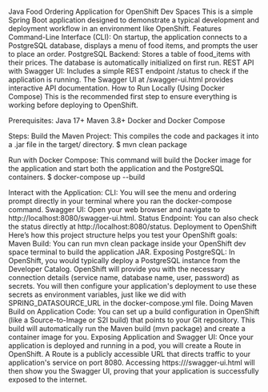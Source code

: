 Java Food Ordering Application for OpenShift Dev Spaces
This is a simple Spring Boot application designed to demonstrate a typical development and deployment workflow in an environment like OpenShift.
Features
Command-Line Interface (CLI): On startup, the application connects to a PostgreSQL database, displays a menu of food items, and prompts the user to place an order.
PostgreSQL Backend: Stores a table of food_items with their prices. The database is automatically initialized on first run.
REST API with Swagger UI: Includes a simple REST endpoint /status to check if the application is running. The Swagger UI at /swagger-ui.html provides interactive API documentation.
How to Run Locally (Using Docker Compose)
This is the recommended first step to ensure everything is working before deploying to OpenShift.

Prerequisites:
Java 17+
Maven 3.8+
Docker and Docker Compose

Steps:
Build the Maven Project:
This compiles the code and packages it into a .jar file in the target/ directory.
$ mvn clean package


Run with Docker Compose:
This command will build the Docker image for the application and start both the application and the PostgreSQL containers.
$ docker-compose up --build


Interact with the Application:
CLI: You will see the menu and ordering prompt directly in your terminal where you ran the docker-compose command.
Swagger UI: Open your web browser and navigate to http://localhost:8080/swagger-ui.html.
Status Endpoint: You can also check the status directly at http://localhost:8080/status.
Deployment to OpenShift
Here’s how this project structure helps you test your OpenShift goals:
Maven Build:
You can run mvn clean package inside your OpenShift dev space terminal to build the application JAR.
Exposing PostgreSQL:
In OpenShift, you would typically deploy a PostgreSQL instance from the Developer Catalog. OpenShift will provide you with the necessary connection details (service name, database name, user, password) as secrets.
You will then configure your application's deployment to use these secrets as environment variables, just like we did with SPRING_DATASOURCE_URL in the docker-compose.yml file.
Doing Maven Build on Application Code:
You can set up a build configuration in OpenShift (like a Source-to-Image or S2I build) that points to your Git repository. This build will automatically run the Maven build (mvn package) and create a container image for you.
Exposing Application and Swagger UI:
Once your application is deployed and running in a pod, you will create a Route in OpenShift. A Route is a publicly accessible URL that directs traffic to your application's service on port 8080.
Accessing https://<your-openshift-route-url>/swagger-ui.html will then show you the Swagger UI, proving that your application is successfully exposed to the internet.
